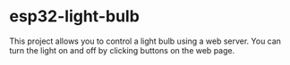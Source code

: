 # esp32-light-bulb
This project allows you to control a light bulb using a web server. You can turn the light on and off by clicking buttons on the web page.
